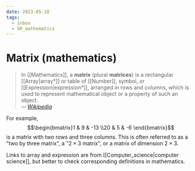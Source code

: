 ```yaml
---
date: 2023-05-18
tags:
  - inbox
  - SR_mathematics
---
```


# Matrix (mathematics)

> In [[Mathematics]], a **matrix** (plural **matrices**) is a rectangular
> [[Array|array*]] or table of [[Number]], symbol, or
> [[Expression|expression*]], arranged in rows and columns,
> which is used to represent mathematical object or a property of such an
> object.\
> — <cite>[Wikipedia](https://en.wikipedia.org/wiki/Matrix_\(mathematics\))</cite>

For example, $$\begin{bmatrix}1 & 9 & -13 \\20 & 5 & -6 \end{bmatrix}$$
is a matrix with two rows and three columns. This is often referred to as a
"two by three matrix", a "$2\times 3$ matrix", or a matrix of dimension
$2\times 3$.

Links to array and expression are from [[Computer_science|computer science]],
but better to check corresponding definitions in mathematics.
